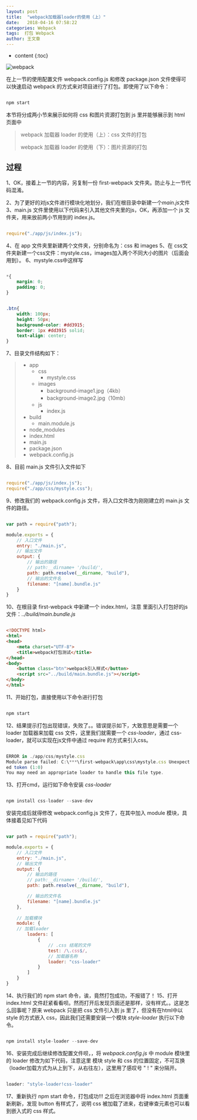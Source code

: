 ```yaml
---
layout: post
title:  "webpack加载器loader的使用（上）"
date:   2018-04-16 07:58:22
categories: Webpack
tags:  打包 Webpack
author: 王文章
---
```


* content
{:toc}

![webpack](https://i.loli.net/2018/04/21/5ada9267452a4.jpg)

在上一节的使用配置文件 webpack.config.js 和修改 package.json 文件使得可以快速启动 webpack 的方式来对项目进行了打包。即使用了以下命令：

```js

npm start

```





本节将分成两小节来展示如何将 css 和图片资源打包到 js 里并能够展示到 html 页面中
> webpack 加载器 loader 的使用（上）：css 文件的打包
> 
> webpack 加载器 loader 的使用（下）：图片资源的打包

## 过程

1、OK，接着上一节的内容，另复制一份 first-webpack 文件夹。防止与上一节代码混淆。

2、为了更好的对js文件进行模块化地划分，我们在根目录中新建一个*main.js*文件
3、main.js 文件里使用以下代码来引入其他文件夹里的js，OK，再添加一个 js 文件夹，用来放前两小节用到的 index.js。

```js

require("./app/js/index.js");

```

4、在 app 文件夹里新建两个文件夹，分别命名为：css 和 images
5、在 css文件夹新建一个css文件：mystyle.css，images加入两个不同大小的图片（后面会用到）。
6、mystyle.css中这样写

```css

*{
    margin: 0;
    padding: 0;
}


.btn{
    width: 100px;
    height: 50px;
    background-color: #dd3915;
    border: 1px #dd3915 solid;
    text-align: center;
}

```


7、目录文件结构如下：


> - app
>   - css
>     - mystyle.css
>   - images
>     - background-image1.jpg（4kb）
>     - background-image2.jpg（10mb）
>   - js
>     - index.js
> - build
>     - main.module.js
> - node_modules
> - index.html
> - main.js
> - package.json
> - webpack.config.js

8、目前 main.js 文件引入文件如下

```js

require("./app/js/index.js");
require("./app/css/mystyle.css");

```

9、修改我们的 webpack.config.js 文件，将入口文件改为刚刚建立的 main.js 文件的路径。

```js

var path = require("path");

module.exports = {
    // 入口文件
    entry: "./main.js",
    // 输出文件
    output: {
        // 输出的路径
        // path:__dirname+ '/build/',
        path: path.resolve(__dirname, "build"),
        // 输出的文件名
        filename: "[name].bundle.js"
    }
}

```


10、在根目录 first-webpack 中新建一个 index.html，注意 里面引入打包好的js文件：*../build/main.bundle.js*

```html

<!DOCTYPE html>
<html>
<head>
    <meta charset="UTF-8">
    <title>webpack打包测试</title>
</head>
<body>
    <button class="btn">webpack引入样式</button>
    <script src="../build/main.bundle.js"></script>
</body>
</html>

```


11、开始打包，直接使用以下命令进行打包

```js

npm start

```

12、结果提示打包出现错误，失败了。。错误提示如下，大致意思是需要一个 loader 加载器来加载 css 文件，这里我们就需要一个 *css-loader*，通过 css-loader，就可以实现在js文件中通过 require 的方式来引入css。

```js

ERROR in ./app/css/mystyle.css
Module parse failed: C:\***\first-webpack\app\css\mystyle.css Unexpect
ed token (1:0)
You may need an appropriate loader to handle this file type.

```

13、打开cmd，运行如下命令安装 *css-loader*  

```js

npm install css-loader --save-dev

```

安装完成后就得修改 webpack.config.js 文件了，在其中加入 module 模块，具体接着见如下代码

```js

var path = require("path");

module.exports = {
    // 入口文件
    entry: "./main.js",
    // 输出文件
    output: {
        // 输出的路径
        // path:__dirname+ '/build/',
        path: path.resolve(__dirname, "build"),

        // 输出的文件名
        filename: "[name].bundle.js"
    },
	
	// 加载模块
    module: {
    // 加载loader
        loaders: [
            {
                // .css 结尾的文件
                test: /\.css$/,
                // 加载器名称
                loader: "css-loader"
            }
        ]
    }
}

```


14、执行我们的 npm start 命令，诶，竟然打包成功，不报错了！
15、打开 index.html 文件赶紧看看呗。然而打开后发现页面还是那样，没有样式。。这是怎么回事呢？原来 webpack 只是把 css 文件引入到 js 里了，但没有在html中以 style 的方式嵌入 css，因此我们还需要安装一个模块 *style-loader* 执行以下命令。


```js

npm install style-loader --save-dev

```

16、安装完成后继续修改配置文件呗，，将 *webpack.config.js* 中 module 模块里的 loader 修改为如下代码，注意这里 模块 style 和 css 的位置固定，不可互换（loader加载方式为从上到下，从右往左），这里用了感叹号 " ! " 来分隔开。

```js

loader: "style-loader!css-loader"

```
17、重新执行 npm start 命令，打包成功!!! 之后在浏览器中将 index.html 页面重新刷新，发现 button 有样式了，说明 css 被加载了进来，右键审查元素也可以看到嵌入式的 css 样式。






















